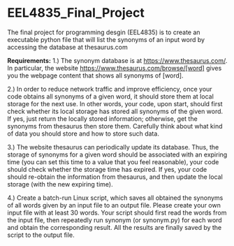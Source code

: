 # EEL4835_Final_Project
The final project for programming desgin (EEL4835) is to create an executable python file that will list the synonyms of an input word by accessing the database at thesaurus.com

**Requirements:**
  1.) The synonym database is at https://www.thesaurus.com/. In particular, the website  https://www.thesaurus.com/browse/[word] gives  you the webpage content  that shows all synonyms of [word]. 
  
  2.) In  order  to  reduce  network  traffic  and  improve  efficiency,  once  your  code  obtains  all  synonyms of a given word, it should store them at local storage for the next use. In other words,  your  code,  upon  start,  should  first  check  whether  its  local  storage  has  stored  all  synonyms of the given word. If yes, just return the locally stored information; otherwise, get the synonyms from thesaurus then store them. Carefully think about what kind of data you should store and how to store such data. 
  
  3.) The website thesaurus can periodically update its database. Thus, the storage of synonyms for  a  given  word  should  be  associated  with  an  expiring  time  (you  can  set  this  time  to  a  value  that  you  feel  reasonable),  your  code  should  check  whether  the  storage  time  has  expired. If yes, your code should re-obtain the information from thesaurus, and then update the local storage (with the new expiring time).  
  
  4.) Create a batch-run Linux script, which saves all obtained the synonyms of all words given by an input file to an output file. Please create your own input file with at least 30 words. Your script should first read the words from the input file, then repeatedly run synonym (or  synonym.py)  for  each  word  and  obtain  the  corresponding  result.  All  the  results  are  finally saved by the script to the output file.  
